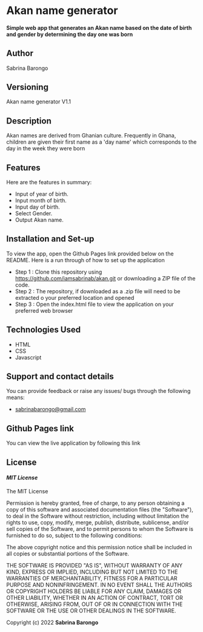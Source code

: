 # Akan name generator
#### Simple web app that generates an Akan name based on the date of birth and gender by determining the day one was born

## Author
Sabrina Barongo

## Versioning
Akan name generator V1.1

## Description
Akan names are derived from Ghanian culture. Frequently in Ghana, children are given their first name as a 'day name' which corresponds to the day in the week they were born

## Features
Here are the features in summary:
* Input of year of birth.
* Input month of birth.
* Input day of birth.
* Select Gender.
* Output Akan name.


## Installation and Set-up
To view the app, open the Github Pages link provided below on the README.
Here is a run through of how to set up the application
* Step 1 : Clone this repository using https://github.com/iamsabrinab/akan.git or downloading a ZIP file of the code.
* Step 2 : The repository, if downloaded as a .zip file will need to be extracted o your preferred location and opened
* Step 3 : Open the index.html file to view the application on your preferred web browser

## Technologies Used
* HTML  
* CSS
* Javascript

## Support and contact details
You can provide feedback or raise any issues/ bugs through the following means:
* sabrinabarongo@gmail.com


## Github Pages link
You can view the live application by following this link 

## License
#### *MIT License*
The MIT License

Permission is hereby granted, free of charge, to any person obtaining a copy
of this software and associated documentation files (the "Software"), to deal
in the Software without restriction, including without limitation the rights
to use, copy, modify, merge, publish, distribute, sublicense, and/or sell
copies of the Software, and to permit persons to whom the Software is
furnished to do so, subject to the following conditions:

The above copyright notice and this permission notice shall be included in
all copies or substantial portions of the Software.

THE SOFTWARE IS PROVIDED "AS IS", WITHOUT WARRANTY OF ANY KIND, EXPRESS OR
IMPLIED, INCLUDING BUT NOT LIMITED TO THE WARRANTIES OF MERCHANTABILITY,
FITNESS FOR A PARTICULAR PURPOSE AND NONINFRINGEMENT. IN NO EVENT SHALL THE
AUTHORS OR COPYRIGHT HOLDERS BE LIABLE FOR ANY CLAIM, DAMAGES OR OTHER
LIABILITY, WHETHER IN AN ACTION OF CONTRACT, TORT OR OTHERWISE, ARISING FROM,
OUT OF OR IN CONNECTION WITH THE SOFTWARE OR THE USE OR OTHER DEALINGS IN
THE SOFTWARE.

Copyright (c) 2022 **Sabrina Barongo**


